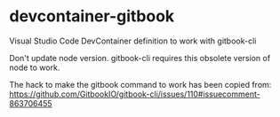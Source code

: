 # devcontainer-gitbook
Visual Studio Code DevContainer definition to work with gitbook-cli

Don't update node version. gitbook-cli requires this obsolete version of node to work.

The hack to make the gitbook command to work has been copied from: https://github.com/GitbookIO/gitbook-cli/issues/110#issuecomment-863706455
